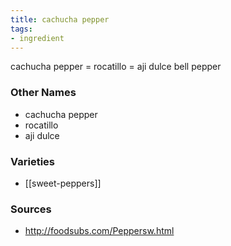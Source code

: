 ```yaml
---
title: cachucha pepper
tags:
- ingredient
---
```

cachucha pepper = rocatillo = aji dulce bell pepper

### Other Names

* cachucha pepper
* rocatillo
* aji dulce

### Varieties

* [[sweet-peppers]]

### Sources
* http://foodsubs.com/Peppersw.html
